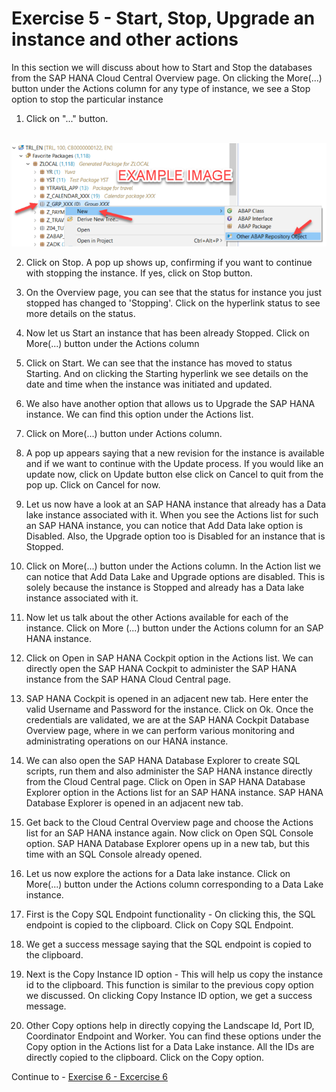 # Exercise 5 - Start, Stop, Upgrade an instance and other actions

In this section we will discuss about how to Start and Stop the databases from the SAP HANA Cloud Central Overview page. On clicking the More(...) button under the Actions column for any type of instance, we see a Stop option to stop the particular instance


1. Click on "..." button.

<br>![](/exercises/ex2/images/02_01_0010.png)

2. Click on Stop. A pop up shows up, confirming if you want to continue with stopping the instance. If yes, click on Stop button.

3. On the Overview page, you can see that the status for instance you just stopped has changed to 'Stopping'. Click on the hyperlink status to see more details on the status.

4. Now let us Start an instance that has been already Stopped. Click on More(...) button under the Actions column

5. Click on Start. We can see that the instance has moved to status Starting. And on clicking the Starting hyperlink we see details on the date and time when the instance was initiated and updated.

6. We also have another option that allows us to Upgrade the SAP HANA instance. We can find this option under the Actions list.

7. Click on More(...) button under Actions column.

8. A pop up appears saying that a new revision for the instance is available and if we want to continue with the Update process. If you would like an update now, click on Update button else click on Cancel to quit from the pop up. Click on Cancel for now.

9. Let us now have a look at an SAP HANA instance that already has a Data lake instance associated with it. When you see the Actions list for such an SAP HANA instance, you can notice that Add Data lake option is Disabled. Also, the Upgrade option too is Disabled for an instance that is Stopped.

10. Click on More(...) button under the Actions column. In the Action list we can notice that Add Data Lake and Upgrade options are disabled. This is solely because the instance is Stopped and already has a Data lake instance associated with it.

11. Now let us talk about the other Actions available for each of the instance. Click on More (...) button under the Actions column for an SAP HANA instance.

12. Click on Open in SAP HANA Cockpit option in the Actions list. We can directly open the SAP HANA Cockpit to administer the SAP HANA instance from the SAP HANA Cloud Central page.

13. SAP HANA Cockpit is opened in an adjacent new tab. Here enter the valid Username and Password for the instance. Click on Ok. Once the credentials are validated, we are at the SAP HANA Cockpit Database Overview page, where in we can perform various monitoring and administrating operations on our HANA instance.

14. We can also open the SAP HANA Database Explorer to create SQL scripts, run them and also administer the SAP HANA instance directly from the Cloud Central page. Click on Open in SAP HANA Database Explorer option in the Actions list for an SAP HANA instance. SAP HANA Database Explorer is opened in an adjacent new tab. 

15. Get back to the Cloud Central Overview page and choose the Actions list for an SAP HANA instance again. Now click on Open SQL Console option. SAP HANA Database Explorer opens up in a new tab, but this time with an SQL Console already opened.

16. Let us now explore the actions for a Data lake instance. Click on More(...) button under the Actions column corresponding to a Data Lake instance. 

17. First is the Copy SQL Endpoint functionality - On clicking this, the SQL endpoint is copied to the clipboard. Click on Copy SQL Endpoint.

18. We get a success message saying that the SQL endpoint is copied to the clipboard.

19. Next is the Copy Instance ID option - This will help us copy the instance id to the clipboard. This function is similar to the previous copy option we discussed. On clicking Copy Instance ID option, we get a success message.

20. Other Copy options help in directly copying the Landscape Id, Port ID, Coordinator Endpoint and Worker. You can find these options under the Copy option in the Actions list for a Data Lake instance. All the IDs are directly copied to the clipboard. Click on the Copy option.


Continue to - [Exercise 6 - Excercise 6 ](../ex_6/README.md)
